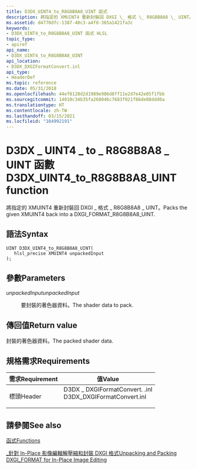 ```yaml
---
title: D3DX_UINT4_to_R8G8B8A8_UINT 函式
description: 將指定的 XMUINT4 重新封裝回 DXGI \_ 格式 \_ R8G8B8A8 \_ UINT。
ms.assetid: d4770dfc-1387-40c3-a4f8-365a1421fa3c
keywords:
- D3DX_UINT4_to_R8G8B8A8_UINT 函式 HLSL
topic_type:
- apiref
api_name:
- D3DX_UINT4_to_R8G8B8A8_UINT
api_location:
- D3DX_DXGIFormatConvert.inl
api_type:
- HeaderDef
ms.topic: reference
ms.date: 05/31/2018
ms.openlocfilehash: 44ef8128d2d1989e986d8ff11e2d7e42e85f1fbb
ms.sourcegitcommit: 14010c34b35fa268046c7683f021f86de08ddd0a
ms.translationtype: HT
ms.contentlocale: zh-TW
ms.lasthandoff: 03/15/2021
ms.locfileid: "104992191"
---
```

# <a name="d3dx_uint4_to_r8g8b8a8_uint-function"></a><span data-ttu-id="f2a9b-104">D3DX \_ UINT4 \_ to \_ R8G8B8A8 \_ UINT 函數</span><span class="sxs-lookup"><span data-stu-id="f2a9b-104">D3DX\_UINT4\_to\_R8G8B8A8\_UINT function</span></span>

<span data-ttu-id="f2a9b-105">將指定的 XMUINT4 重新封裝回 DXGI \_ 格式 \_ R8G8B8A8 \_ UINT。</span><span class="sxs-lookup"><span data-stu-id="f2a9b-105">Packs the given XMUINT4 back into a DXGI\_FORMAT\_R8G8B8A8\_UINT.</span></span>

## <a name="syntax"></a><span data-ttu-id="f2a9b-106">語法</span><span class="sxs-lookup"><span data-stu-id="f2a9b-106">Syntax</span></span>

``` syntax
UINT D3DX_UINT4_to_R8G8B8A8_UINT(
   hlsl_precise XMUINT4 unpackedInput
);
```

## <a name="parameters"></a><span data-ttu-id="f2a9b-107">參數</span><span class="sxs-lookup"><span data-stu-id="f2a9b-107">Parameters</span></span>

<dl> <dt>

<span data-ttu-id="f2a9b-108">*unpackedInput*</span><span class="sxs-lookup"><span data-stu-id="f2a9b-108">*unpackedInput*</span></span> 
</dt> <dd>

<span data-ttu-id="f2a9b-109">要封裝的著色器資料。</span><span class="sxs-lookup"><span data-stu-id="f2a9b-109">The shader data to pack.</span></span>

</dd> </dl>

## <a name="return-value"></a><span data-ttu-id="f2a9b-110">傳回值</span><span class="sxs-lookup"><span data-stu-id="f2a9b-110">Return value</span></span>

<span data-ttu-id="f2a9b-111">封裝的著色器資料。</span><span class="sxs-lookup"><span data-stu-id="f2a9b-111">The packed shader data.</span></span>

## <a name="requirements"></a><span data-ttu-id="f2a9b-112">規格需求</span><span class="sxs-lookup"><span data-stu-id="f2a9b-112">Requirements</span></span>



| <span data-ttu-id="f2a9b-113">需求</span><span class="sxs-lookup"><span data-stu-id="f2a9b-113">Requirement</span></span> | <span data-ttu-id="f2a9b-114">值</span><span class="sxs-lookup"><span data-stu-id="f2a9b-114">Value</span></span> |
|-------------------|--------------------------------------------------------------------------------------------------------|
| <span data-ttu-id="f2a9b-115">標頭</span><span class="sxs-lookup"><span data-stu-id="f2a9b-115">Header</span></span><br/> | <dl> <span data-ttu-id="f2a9b-116"><dt>D3DX \_ DXGIFormatConvert. .inl</dt></span><span class="sxs-lookup"><span data-stu-id="f2a9b-116"><dt>D3DX\_DXGIFormatConvert.inl</dt></span></span> </dl> |



## <a name="see-also"></a><span data-ttu-id="f2a9b-117">請參閱</span><span class="sxs-lookup"><span data-stu-id="f2a9b-117">See also</span></span>

<dl> <dt>

[<span data-ttu-id="f2a9b-118">函式</span><span class="sxs-lookup"><span data-stu-id="f2a9b-118">Functions</span></span>](format-conversion-functions.md)
</dt> <dt>

[<span data-ttu-id="f2a9b-119">\_針對 In-Place 影像編輯解壓縮和封裝 DXGI 格式</span><span class="sxs-lookup"><span data-stu-id="f2a9b-119">Unpacking and Packing DXGI\_FORMAT for In-Place Image Editing</span></span>](dx-graphics-hlsl-unpacking-packing-dxgi-format.md)
</dt> </dl>

 

 





